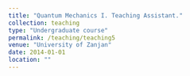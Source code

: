 ```yaml
---
title: "Quantum Mechanics I. Teaching Assistant."
collection: teaching
type: "Undergraduate course"
permalink: /teaching/teaching5
venue: "University of Zanjan"
date: 2014-01-01
location: ""
---
```

